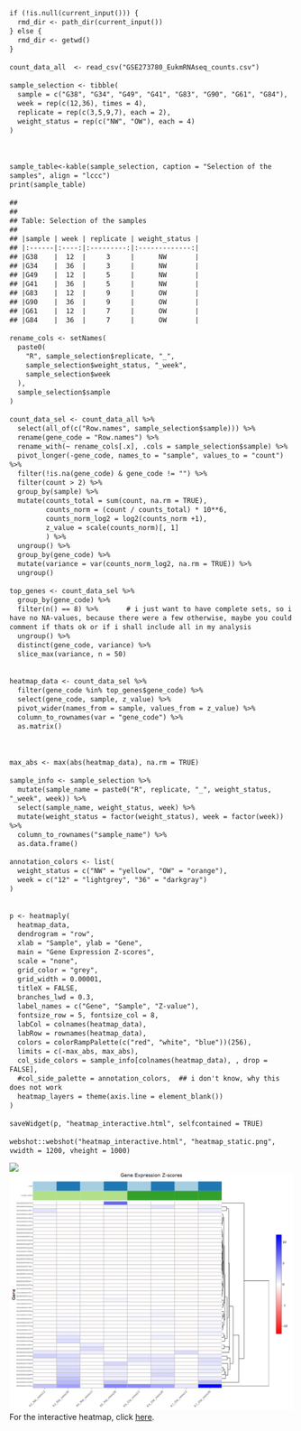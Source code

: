     if (!is.null(current_input())) {
      rmd_dir <- path_dir(current_input())
    } else {
      rmd_dir <- getwd()
    }

    count_data_all  <- read_csv("GSE273780_EukmRNAseq_counts.csv")

    sample_selection <- tibble(
      sample = c("G38", "G34", "G49", "G41", "G83", "G90", "G61", "G84"),
      week = rep(c(12,36), times = 4), 
      replicate = rep(c(3,5,9,7), each = 2),
      weight_status = rep(c("NW", "OW"), each = 4)
    )



    sample_table<-kable(sample_selection, caption = "Selection of the samples", align = "lccc")
    print(sample_table)

    ## 
    ## 
    ## Table: Selection of the samples
    ## 
    ## |sample | week | replicate | weight_status |
    ## |:------|:----:|:---------:|:-------------:|
    ## |G38    |  12  |     3     |      NW       |
    ## |G34    |  36  |     3     |      NW       |
    ## |G49    |  12  |     5     |      NW       |
    ## |G41    |  36  |     5     |      NW       |
    ## |G83    |  12  |     9     |      OW       |
    ## |G90    |  36  |     9     |      OW       |
    ## |G61    |  12  |     7     |      OW       |
    ## |G84    |  36  |     7     |      OW       |

    rename_cols <- setNames(
      paste0(
        "R", sample_selection$replicate, "_",
        sample_selection$weight_status, "_week", 
        sample_selection$week
      ),
      sample_selection$sample
    )

    count_data_sel <- count_data_all %>% 
      select(all_of(c("Row.names", sample_selection$sample))) %>%
      rename(gene_code = "Row.names") %>%
      rename_with(~ rename_cols[.x], .cols = sample_selection$sample) %>%
      pivot_longer(-gene_code, names_to = "sample", values_to = "count") %>%
      filter(!is.na(gene_code) & gene_code != "") %>%
      filter(count > 2) %>%
      group_by(sample) %>%
      mutate(counts_total = sum(count, na.rm = TRUE), 
             counts_norm = (count / counts_total) * 10**6,
             counts_norm_log2 = log2(counts_norm +1),
             z_value = scale(counts_norm)[, 1]
             ) %>%
      ungroup() %>%
      group_by(gene_code) %>%
      mutate(variance = var(counts_norm_log2, na.rm = TRUE)) %>%
      ungroup()

    top_genes <- count_data_sel %>%
      group_by(gene_code) %>%
      filter(n() == 8) %>%       # i just want to have complete sets, so i have no NA-values, because there were a few otherwise, maybe you could comment if thats ok or if i shall include all in my analysis
      ungroup() %>%
      distinct(gene_code, variance) %>%
      slice_max(variance, n = 50) 


    heatmap_data <- count_data_sel %>%
      filter(gene_code %in% top_genes$gene_code) %>%
      select(gene_code, sample, z_value) %>%
      pivot_wider(names_from = sample, values_from = z_value) %>%
      column_to_rownames(var = "gene_code") %>%
      as.matrix()



    max_abs <- max(abs(heatmap_data), na.rm = TRUE)

    sample_info <- sample_selection %>%
      mutate(sample_name = paste0("R", replicate, "_", weight_status, "_week", week)) %>%
      select(sample_name, weight_status, week) %>%
      mutate(weight_status = factor(weight_status), week = factor(week)) %>%
      column_to_rownames("sample_name") %>%
      as.data.frame()

    annotation_colors <- list(
      weight_status = c("NW" = "yellow", "OW" = "orange"),
      week = c("12" = "lightgrey", "36" = "darkgray")
    )


    p <- heatmaply(
      heatmap_data,
      dendrogram = "row",                      
      xlab = "Sample", ylab = "Gene",
      main = "Gene Expression Z-scores",
      scale = "none",                          
      grid_color = "grey",
      grid_width = 0.00001,
      titleX = FALSE,
      branches_lwd = 0.3,
      label_names = c("Gene", "Sample", "Z-value"),
      fontsize_row = 5, fontsize_col = 8,
      labCol = colnames(heatmap_data),
      labRow = rownames(heatmap_data),
      colors = colorRampPalette(c("red", "white", "blue"))(256),
      limits = c(-max_abs, max_abs),
      col_side_colors = sample_info[colnames(heatmap_data), , drop = FALSE],
      #col_side_palette = annotation_colors,  ## i don't know, why this does not work
      heatmap_layers = theme(axis.line = element_blank())
    )

    saveWidget(p, "heatmap_interactive.html", selfcontained = TRUE)

    webshot::webshot("heatmap_interactive.html", "heatmap_static.png", vwidth = 1200, vheight = 1000)

![](flomailiSolutiom_files/figure-markdown_strict/Heatmap-1.png)
![](heatmap_static.png) <br> For the interactive heatmap, click
[here](heatmap_interactive.html).
